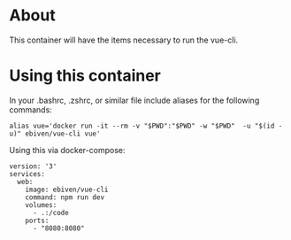 # About

This container will have the items necessary to run the vue-cli.

# Using this container

In your .bashrc, .zshrc, or similar file include aliases for the
following commands:

```
alias vue='docker run -it --rm -v "$PWD":"$PWD" -w "$PWD"  -u "$(id -u)" ebiven/vue-cli vue'
```

Using this via docker-compose:

```
version: '3'
services:
  web:
    image: ebiven/vue-cli
    command: npm run dev
    volumes:
      - .:/code
    ports:
      - "8080:8080"
```
